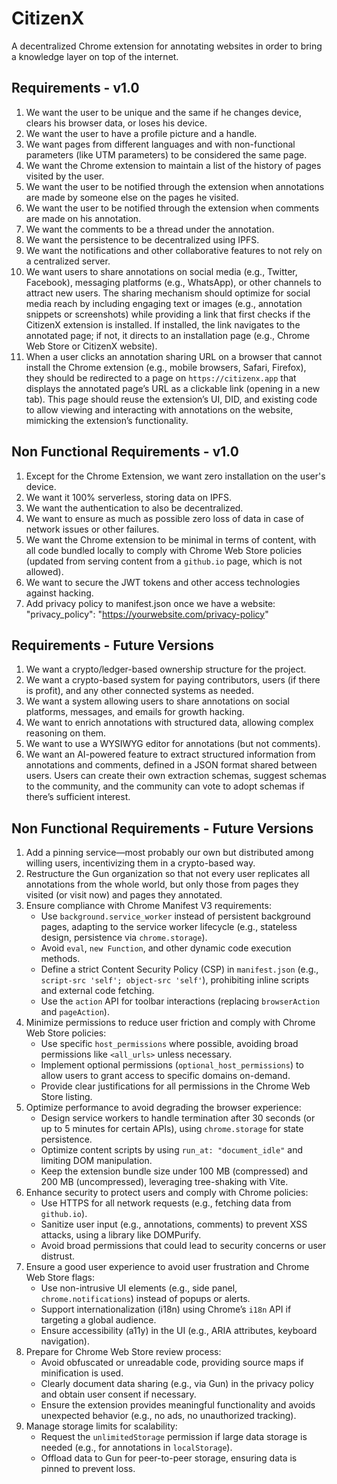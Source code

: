 # CitizenX

A decentralized Chrome extension for annotating websites in order to bring a knowledge layer on top of the internet.

## Requirements - v1.0
1. We want the user to be unique and the same if he changes device, clears his browser data, or loses his device.
2. We want the user to have a profile picture and a handle.
3. We want pages from different languages and with non-functional parameters (like UTM parameters) to be considered the same page.
4. We want the Chrome extension to maintain a list of the history of pages visited by the user.
5. We want the user to be notified through the extension when annotations are made by someone else on the pages he visited.
6. We want the user to be notified through the extension when comments are made on his annotation.
7. We want the comments to be a thread under the annotation.
8. We want the persistence to be decentralized using IPFS.
9. We want the notifications and other collaborative features to not rely on a centralized server.
10. We want users to share annotations on social media (e.g., Twitter, Facebook), messaging platforms (e.g., WhatsApp), or other channels to attract new users. The sharing mechanism should optimize for social media reach by including engaging text or images (e.g., annotation snippets or screenshots) while providing a link that first checks if the CitizenX extension is installed. If installed, the link navigates to the annotated page; if not, it directs to an installation page (e.g., Chrome Web Store or CitizenX website).
11. When a user clicks an annotation sharing URL on a browser that cannot install the Chrome extension (e.g., mobile browsers, Safari, Firefox), they should be redirected to a page on `https://citizenx.app` that displays the annotated page’s URL as a clickable link (opening in a new tab). This page should reuse the extension’s UI, DID, and existing code to allow viewing and interacting with annotations on the website, mimicking the extension’s functionality.

## Non Functional Requirements - v1.0
1. Except for the Chrome Extension, we want zero installation on the user's device.
2. We want it 100% serverless, storing data on IPFS.
3. We want the authentication to also be decentralized.
4. We want to ensure as much as possible zero loss of data in case of network issues or other failures.
5. We want the Chrome extension to be minimal in terms of content, with all code bundled locally to comply with Chrome Web Store policies (updated from serving content from a `github.io` page, which is not allowed).
6. We want to secure the JWT tokens and other access technologies against hacking.
7. Add privacy policy to manifest.json once we have a website:   "privacy_policy": "https://yourwebsite.com/privacy-policy"

## Requirements - Future Versions
1. We want a crypto/ledger-based ownership structure for the project.
2. We want a crypto-based system for paying contributors, users (if there is profit), and any other connected systems as needed.
3. We want a system allowing users to share annotations on social platforms, messages, and emails for growth hacking.
4. We want to enrich annotations with structured data, allowing complex reasoning on them.
5. We want to use a WYSIWYG editor for annotations (but not comments).
6. We want an AI-powered feature to extract structured information from annotations and comments, defined in a JSON format shared between users. Users can create their own extraction schemas, suggest schemas to the community, and the community can vote to adopt schemas if there’s sufficient interest.

## Non Functional Requirements - Future Versions
1. Add a pinning service—most probably our own but distributed among willing users, incentivizing them in a crypto-based way.
2. Restructure the Gun organization so that not every user replicates all annotations from the whole world, but only those from pages they visited (or visit now) and pages they annotated.
3. Ensure compliance with Chrome Manifest V3 requirements:
   - Use `background.service_worker` instead of persistent background pages, adapting to the service worker lifecycle (e.g., stateless design, persistence via `chrome.storage`).
   - Avoid `eval`, `new Function`, and other dynamic code execution methods.
   - Define a strict Content Security Policy (CSP) in `manifest.json` (e.g., `script-src 'self'; object-src 'self'`), prohibiting inline scripts and external code fetching.
   - Use the `action` API for toolbar interactions (replacing `browserAction` and `pageAction`).
4. Minimize permissions to reduce user friction and comply with Chrome Web Store policies:
   - Use specific `host_permissions` where possible, avoiding broad permissions like `<all_urls>` unless necessary.
   - Implement optional permissions (`optional_host_permissions`) to allow users to grant access to specific domains on-demand.
   - Provide clear justifications for all permissions in the Chrome Web Store listing.
5. Optimize performance to avoid degrading the browser experience:
   - Design service workers to handle termination after 30 seconds (or up to 5 minutes for certain APIs), using `chrome.storage` for state persistence.
   - Optimize content scripts by using `run_at: "document_idle"` and limiting DOM manipulation.
   - Keep the extension bundle size under 100 MB (compressed) and 200 MB (uncompressed), leveraging tree-shaking with Vite.
6. Enhance security to protect users and comply with Chrome policies:
   - Use HTTPS for all network requests (e.g., fetching data from `github.io`).
   - Sanitize user input (e.g., annotations, comments) to prevent XSS attacks, using a library like DOMPurify.
   - Avoid broad permissions that could lead to security concerns or user distrust.
7. Ensure a good user experience to avoid user frustration and Chrome Web Store flags:
   - Use non-intrusive UI elements (e.g., side panel, `chrome.notifications`) instead of popups or alerts.
   - Support internationalization (i18n) using Chrome’s `i18n` API if targeting a global audience.
   - Ensure accessibility (a11y) in the UI (e.g., ARIA attributes, keyboard navigation).
8. Prepare for Chrome Web Store review process:
   - Avoid obfuscated or unreadable code, providing source maps if minification is used.
   - Clearly document data sharing (e.g., via Gun) in the privacy policy and obtain user consent if necessary.
   - Ensure the extension provides meaningful functionality and avoids unexpected behavior (e.g., no ads, no unauthorized tracking).
9. Manage storage limits for scalability:
   - Request the `unlimitedStorage` permission if large data storage is needed (e.g., for annotations in `localStorage`).
   - Offload data to Gun for peer-to-peer storage, ensuring data is pinned to prevent loss.